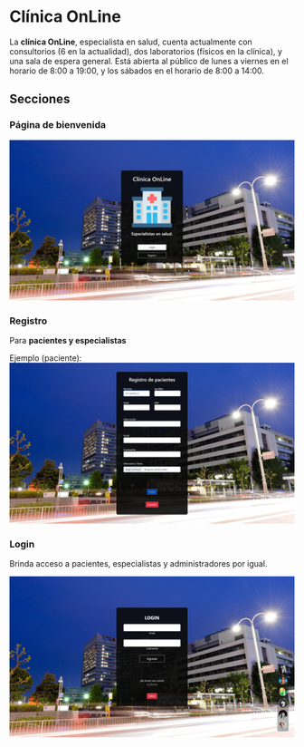 # Clínica OnLine

La **clínica OnLine**, especialista en salud, cuenta actualmente con consultorios (6 en la actualidad),
dos laboratorios (físicos en la clínica), y una sala de espera general. Está abierta al público de lunes a
viernes en el horario de 8:00 a 19:00, y los sábados en el horario de 8:00 a 14:00.

## Secciones

### Página de bienvenida

![alt text](./pantallas/bienvenida.png)

### Registro

Para **pacientes y especialistas**

Ejemplo (paciente):
![alt text](./pantallas/registro-pac.png)

### Login

Brinda acceso a pacientes, especialistas y administradores por igual.

![alt text](./pantallas/login.png)
